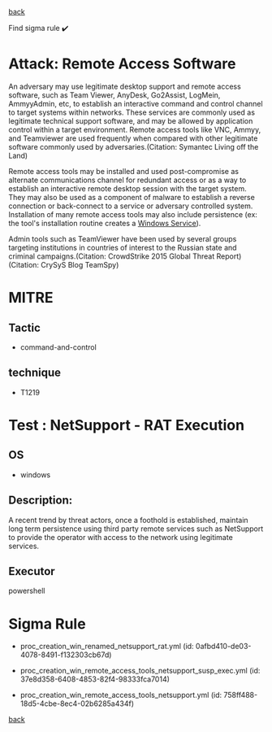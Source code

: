 
[back](../index.md)

Find sigma rule :heavy_check_mark: 

# Attack: Remote Access Software 

An adversary may use legitimate desktop support and remote access software, such as Team Viewer, AnyDesk, Go2Assist, LogMein, AmmyyAdmin, etc, to establish an interactive command and control channel to target systems within networks. These services are commonly used as legitimate technical support software, and may be allowed by application control within a target environment. Remote access tools like VNC, Ammyy, and Teamviewer are used frequently when compared with other legitimate software commonly used by adversaries.(Citation: Symantec Living off the Land)

Remote access tools may be installed and used post-compromise as alternate communications channel for redundant access or as a way to establish an interactive remote desktop session with the target system. They may also be used as a component of malware to establish a reverse connection or back-connect to a service or adversary controlled system. Installation of many remote access tools may also include persistence (ex: the tool's installation routine creates a [Windows Service](https://attack.mitre.org/techniques/T1543/003)).

Admin tools such as TeamViewer have been used by several groups targeting institutions in countries of interest to the Russian state and criminal campaigns.(Citation: CrowdStrike 2015 Global Threat Report)(Citation: CrySyS Blog TeamSpy)

# MITRE
## Tactic
  - command-and-control


## technique
  - T1219


# Test : NetSupport - RAT Execution
## OS
  - windows


## Description:
A recent trend by threat actors, once a foothold is established, maintain long term persistence using third party remote services such as NetSupport to provide the operator with access to the network using legitimate services. 


## Executor
powershell

# Sigma Rule
 - proc_creation_win_renamed_netsupport_rat.yml (id: 0afbd410-de03-4078-8491-f132303cb67d)

 - proc_creation_win_remote_access_tools_netsupport_susp_exec.yml (id: 37e8d358-6408-4853-82f4-98333fca7014)

 - proc_creation_win_remote_access_tools_netsupport.yml (id: 758ff488-18d5-4cbe-8ec4-02b6285a434f)



[back](../index.md)
